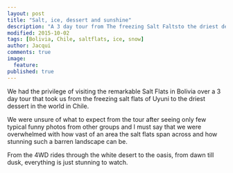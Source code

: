 ```yaml
---
layout: post
title: "Salt, ice, dessert and sunshine"
description: "A 3 day tour from The freezing Salt Faltsto the driest dessert in the world"
modified: 2015-10-02
tags: [Bolivia, Chile, saltflats, ice, snow]
author: Jacqui
comments: true
image:
  feature:
published: true
---
```


We had the privilege of visiting the remarkable Salt Flats in Bolivia over a 3 day tour that took us from the freezing salt flats of Uyuni to the driest dessert in the world in Chile.
 
We were unsure of what to expect from the tour after seeing only few typical funny photos from other groups and I must say that we were overwhelmed with how vast of an area the salt flats span across and how stunning such a barren landscape can be.

From the 4WD rides through the white desert to the oasis, from dawn till dusk, everything is just stunning to watch.

<figure>
<a href="../images/IMG_9054.jpg"><img src="../images/th/IMG_9054.jpg" alt=""></a>
<figcaption></figcaption>
<a href="../images/IMG_9095.jpg"><img src="../images/th/IMG_9095.jpg" alt=""></a>
<a href="../images/IMG_9173.jpg"><img src="../images/th/IMG_9173.jpg" alt=""></a>
<a href="../images/IMG_9189.jpg"><img src="../images/th/IMG_9189.jpg" alt=""></a>
<a href="../images/IMG_9210.jpg"><img src="../images/th/IMG_9210.jpg" alt=""></a></figure>


<figure class="half">
	<a href="../images/IMG_4552.jpg"><img src="../images/th/IMG_4552.jpg" alt=""></a>
	<a href="../images/IMG_9035.jpg"><img src="../images/th/IMG_9035.jpg" alt=""></a>
	<a href="../images/IMG_3487.jpg"><img src="../images/th/IMG_3487.jpg" alt=""></a>
	<a href="../images/IMG_8166.jpg"><img src="../images/th/IMG_8166.jpg" alt=""></a>
<figcaption></figcaption></figure>


<figure class="half">
	<a href="../images/IMG_4598.jpg"><img src="../images/th/IMG_4598.jpg" alt=""></a>
	<a href="../images/IMG_4609.jpg"><img src="../images/th/IMG_4609.jpg" alt=""></a>
	<a href="../images/IMG_4615.jpg"><img src="../images/th/IMG_4615.jpg" alt=""></a>
	<a href="../images/IMG_4636.jpg"><img src="../images/th/IMG_4636.jpg" alt=""></a>
</figure>

<figure>
<a href="../images/IMG_9247.jpg"><img src="../images/th/IMG_9247.jpg" alt=""></a>
<figcaption></figcaption>
<a href="../images/IMG_9249.jpg"><img src="../images/th/IMG_9249.jpg" alt=""></a>
<a href="../images/IMG_9265.jpg"><img src="../images/th/IMG_9265.jpg" alt=""></a>
<a href="../images/IMG_9263.jpg"><img src="../images/th/IMG_9263.jpg" alt=""></a>
<a href="../images/IMG_9276.jpg"><img src="../images/th/IMG_9276.jpg" alt=""></a>
<a href="../images/IMG_9284.jpg"><img src="../images/th/IMG_9284.jpg" alt=""></a><a href="../images/IMG_9295.jpg"><img src="../images/th/IMG_9295.jpg" alt=""></a>
<a href="../images/IMG_9306.jpg"><img src="../images/th/IMG_9306.jpg" alt=""></a>
<a href="../images/IMG_9332.jpg"><img src="../images/th/IMG_9332.jpg" alt=""></a></figure>

<figure>
<a href="../images/IMG_9365.jpg"><img src="../images/th/IMG_9365.jpg" alt=""></a></figure>

